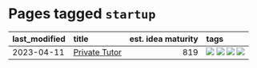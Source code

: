 # Pages tagged `startup`

|last_modified|title|est. idea maturity|tags
|:---|:---|---:|:---|
|2023-04-11|[Private Tutor](../private_tutor.md)|819|[![](https://img.shields.io/badge/tag-ai-b7fb0)](../tags/ai.md) [![](https://img.shields.io/badge/tag-discussion-b25b5)](../tags/discussion.md) [![](https://img.shields.io/badge/tag-education-e9b626)](../tags/education.md) [![](https://img.shields.io/badge/tag-startup-76bb24)](../tags/startup.md)|